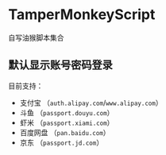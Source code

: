 TamperMonkeyScript
==================
自写油猴脚本集合

默认显示账号密码登录
---
目前支持：
* 支付宝 （`auth.alipay.com`/`www.alipay.com`）<br>
* 斗鱼 （`passport.douyu.com`）<br>
* 虾米 （`passport.xiami.com`）<br>
* 百度网盘 （`pan.baidu.com`）<br>
* 京东 （`passport.jd.com`）<br>
